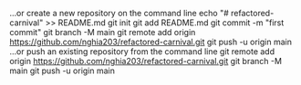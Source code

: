 …or create a new repository on the command line
echo "# refactored-carnival" >> README.md
git init
git add README.md
git commit -m "first commit"
git branch -M main
git remote add origin https://github.com/nghia203/refactored-carnival.git
git push -u origin main
…or push an existing repository from the command line
git remote add origin https://github.com/nghia203/refactored-carnival.git
git branch -M main
git push -u origin main
